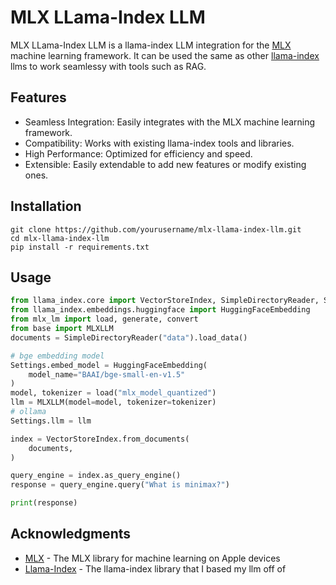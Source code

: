 # MLX LLama-Index LLM

MLX LLama-Index LLM is a llama-index LLM integration for the [MLX](https://github.com/ml-explore/mlx) machine learning framework. It can be used the same as other [llama-index](https://github.com/run-llama/llama_index) llms to work seamlessy with tools such as RAG.

## Features

- Seamless Integration: Easily integrates with the MLX machine learning framework.
- Compatibility: Works with existing llama-index tools and libraries.
- High Performance: Optimized for efficiency and speed.
- Extensible: Easily extendable to add new features or modify existing ones.

## Installation
```
git clone https://github.com/yourusername/mlx-llama-index-llm.git
cd mlx-llama-index-llm
pip install -r requirements.txt
```

## Usage

```python
from llama_index.core import VectorStoreIndex, SimpleDirectoryReader, Settings
from llama_index.embeddings.huggingface import HuggingFaceEmbedding
from mlx_lm import load, generate, convert
from base import MLXLLM
documents = SimpleDirectoryReader("data").load_data()

# bge embedding model
Settings.embed_model = HuggingFaceEmbedding(
    model_name="BAAI/bge-small-en-v1.5"
)
model, tokenizer = load("mlx_model_quantized")
llm = MLXLLM(model=model, tokenizer=tokenizer)
# ollama
Settings.llm = llm

index = VectorStoreIndex.from_documents(
    documents,
)

query_engine = index.as_query_engine()
response = query_engine.query("What is minimax?")

print(response)
```

## Acknowledgments
- [MLX](https://github.com/ml-explore/mlx) - The MLX library for machine learning on Apple devices
- [Llama-Index](https://github.com/run-llama/llama_index) - The llama-index library that I based my llm off of

  
